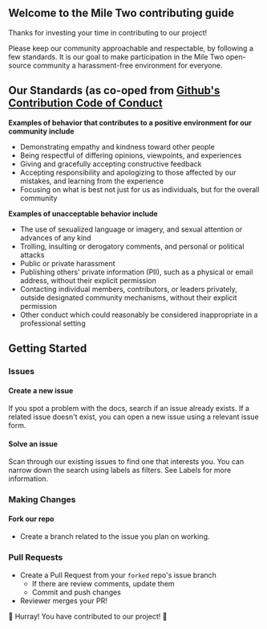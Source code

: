 
## Welcome to the Mile Two contributing guide
Thanks for investing your time in contributing to our project!

Please keep our community approachable and respectable, by following a few standards.  It is our goal to make participation in the Mile Two open-source community a harassment-free environment for everyone.

## Our Standards (as co-oped from [Github's Contribution Code of Conduct](https://github.com/github/docs/blob/8a3e0900ce997078c46380765447afb372cbd39d/CODE_OF_CONDUCT.md)
__Examples of behavior that contributes to a positive environment for our community include__
- Demonstrating empathy and kindness toward other people
- Being respectful of differing opinions, viewpoints, and experiences
- Giving and gracefully accepting constructive feedback
- Accepting responsibility and apologizing to those affected by our mistakes, and learning from the experience
- Focusing on what is best not just for us as individuals, but for the overall community

__Examples of unacceptable behavior include__
- The use of sexualized language or imagery, and sexual attention or advances of any kind
- Trolling, insulting or derogatory comments, and personal or political attacks
- Public or private harassment
- Publishing others' private information (PII), such as a physical or email address, without their explicit permission
- Contacting individual members, contributors, or leaders privately, outside designated community mechanisms, without their explicit permission
- Other conduct which could reasonably be considered inappropriate in a professional setting


## Getting Started

### Issues
#### Create a new issue
If you spot a problem with the docs, search if an issue already exists. If a related issue doesn't exist, you can open a new issue using a relevant issue form.

#### Solve an issue
Scan through our existing issues to find one that interests you. You can narrow down the search using labels as filters. See Labels for more information.

### Making Changes

#### Fork our repo

- Create a branch related to the issue you plan on working.

### Pull Requests

- Create a Pull Request from your `forked` repo's issue branch
    -  If there are review comments, update them
    -  Commit and push changes
- Reviewer merges your PR!

🥳  Hurray!  You have contributed to our project! 🥳 

